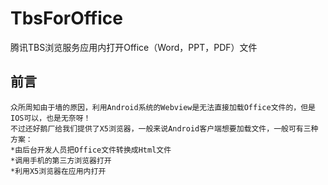 # TbsForOffice
腾讯TBS浏览服务应用内打开Office（Word，PPT，PDF）文件

## 前言
    众所周知由于墙的原因，利用Android系统的Webview是无法直接加载Office文件的，但是IOS可以，也是无奈呀！ 
    不过还好鹅厂给我们提供了X5浏览器，一般来说Android客户端想要加载文件，一般可有三种方案：
    *由后台开发人员把Office文件转换成Html文件
    *调用手机的第三方浏览器打开
    *利用X5浏览器在应用内打开
    
    
